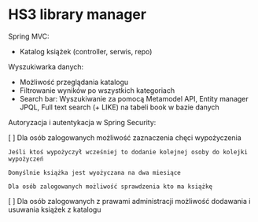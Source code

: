 # HS3 library manager

Spring MVC:
- Katalog książek (controller, serwis, repo)

Wyszukiwarka danych:
- Możliwość przeglądania katalogu
- Filtrowanie wyników po wszystkich kategoriach
- Search bar: Wyszukiwanie za pomocą Metamodel API, Entity manager JPQL, Full text search (+ LIKE) na tabeli book w bazie danych

Autoryzacja i autentykacja w Spring Security:


[ ] Dla osób zalogowanych możliwość zaznaczenia chęci wypożyczenia

    Jeśli ktoś wypożyczył wcześniej to dodanie kolejnej osoby do kolejki wypożyczeń
    
    Domyślnie książka jest wyożyczana na dwa miesiące

    Dla osób zalogowanych możliwość sprawdzenia kto ma książkę

[ ] Dla osób zalogowanych z prawami administracji możliwość dodawania i usuwania książek z katalogu

